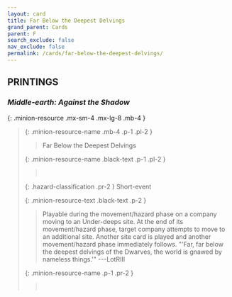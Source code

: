 ```yaml
---
layout: card
title: Far Below the Deepest Delvings
grand_parent: Cards
parent: F
search_exclude: false
nav_exclude: false
permalink: /cards/far-below-the-deepest-delvings/
---
```


## PRINTINGS


### _Middle-earth: Against the Shadow_

{: .minion-resource .mx-sm-4 .mx-lg-8 .mb-4 }
> {: .minion-resource-name .mb-4 .p-1 .pl-2 }
> > <div class="hazard-mp"></div>
> > <div class="card-name">Far Below the Deepest Delvings</div>
>
> {: .minion-resource-name .black-text .p-1 .pl-2 }
> > &nbsp;
>
> {: .hazard-classification .pr-2 }
> Short-event
>
> {: .minion-resource-text .black-text .p-2 }
> > Playable during the movement/hazard phase on a company moving to an Under-deeps site. At the end of its movement/hazard phase, target company attempts to move to an additional site. Another site card is played and another movement/hazard phase immediately follows.  "'Far, far below the deepest delvings of the Dwarves, the world is gnawed by nameless things.'"  ---LotRIII 
> 
> {: .minion-resource-name .p-1 .pr-2 }
> > <div class="card-shield"></div>
> > <div class="card-corruption-white">&nbsp;</div>

